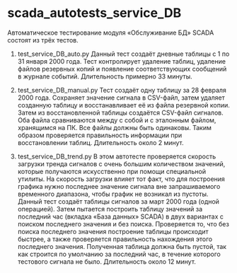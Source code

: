# scada_autotests_service_DB
Автоматическое тестирование модуля «Обслуживание БД» SCADA состоят из трёх тестов.

1) test_service_DB_auto.py
Данный тест создаёт дневные таблицы с 1 по 31 января 2000 года. Тест контролирует удаление таблиц, удаление файлов резервных копий и появление соответствующих
сообщений в журнале событий.
Длительность примерно 33 минуты. 

2) test_service_DB_manual.py
Тест создаёт одну таблицу за 28 февраля 2000 года. Сохраняет значение сигнала в CSV-файл, затем удаляет созданную таблицу и восстанавливает её из файла резервной
копии. Затем из восстановленной таблицы создаётся CSV-файл сигналов. Оба файла сравниваются между с собой и с эталонным файлом, хранящимся на ПК. 
Все файлы должны быть одинаковы. Таким образом проверяется правильность информации при восстановлении таблиц.
Длительность около 2 минут.

3) test_service_DB_trend.py
В этом автотесте проверяется скорость загрузки тренда сигналов с очень большим количеством значений, которые получаются искусственно при помощи специальной утилиты.
На скорость загрузки влияет тот факт, что для построения графика нужно последнее значение сигнала вне запрашиваемого временного диапазона,
чтобы график не возникал из пустоты.
Данный тест создаёт таблицы сигналов за март 2000 года (одной операцией). Затем пытается построить таблицу значений за последний час (вкладка «База данных» SCADA)
в двух вариантах с поиском последнего значения и без поиска. Проверяется то, что без поиска последнего значения построение таблицы происходит быстрее,
а также проверяется правильность нахождения этого последнего значения. Полученная таблица должна быть пустой, так как строится по умолчанию за последний час,
в течение которого тестового сигнала не было.
Длительность около 12 минут.
